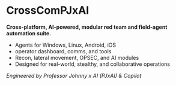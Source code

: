 # CrossComPJxAI

**Cross-platform, AI-powered, modular red team and field-agent automation suite.**

- Agents for Windows, Linux, Android, iOS
- operator dashboard, comms, and tools
- Recon, lateral movement, OPSEC, and AI modules
- Designed for real-world, stealthy, and collaborative operations

*Engineered by Professor Johnny x AI (PJxAI) & Copilot*